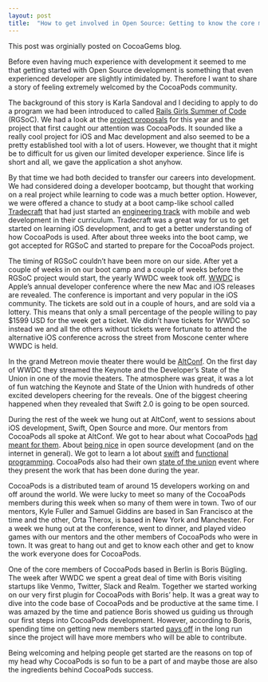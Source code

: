 ```yaml
---
layout: post
title:  "How to get involved in Open Source: Getting to know the core members of the CocoaPods community"
---
```


This post was orginially posted on CocoaGems blog. 

<p class="intro"><span class="dropcap"></span>Before even having much experience with development it seemed to me that getting started with Open Source development is something
that even experienced developer are slightly intimidated by. Therefore I want to share a  story of feeling extremely welcomed by the CocoaPods community.</p>

The background of this story is Karla Sandoval and I deciding to apply to do a program we
had been introduced to called <a href="http://railsgirlssummerofcode.org">Rails Girls Summer of Code</a> (RGSoC). We had a look at the
<a href="https://github.com/rails-girls-summer-of-code/projects/issues">project proposals</a> for this year and the project that first caught our attention was CocoaPods. It sounded like a really cool project for iOS and Mac development and also seemed to be a pretty established tool with a lot of users. However, we thought that it might be to difficult for us given our limited developer experience. Since life is short and all, we gave the application a shot anyhow.

By that time we had both decided to transfer our careers into development. We had considered
doing a developer bootcamp, but thought that working on a real project while learning to code was a much better option. However, we were offered a chance to study at a boot camp-like school called <a href="http://tradecrafted.com/">Tradecraft</a> that had just started an <a  href="https://medium.com/@Tradecraft/entry-level-and-early-stage-are-not-the-same-thing-963ae6192030">engineering track</a> with mobile and web development in their curriculum. Tradecraft was a great way for us to get started on learning iOS development,
and to get a better understanding of how CocoaPods is used. After about three weeks into the
boot camp, we got accepted for RGSoC and started to prepare for the CocoaPods project.

The timing of RGSoC couldn’t have been more on our side. After yet a couple of weeks in on
our boot camp and a couple of weeks before the RGSoC project would start, the yearly WWDC
week took off. <a href="https://developer.apple.com/wwdc/">WWDC</a> is Apple’s annual developer conference where the new Mac and iOS releases are revealed. The conference is important and very popular in the iOS community. The tickets are sold out in a couple of hours, and are sold via a lottery. This means that only a small percentage of the people willing to pay $1599 USD for the week get a ticket. We didn’t have tickets for WWDC so instead we and all the others without tickets were fortunate to attend the alternative iOS conference across the street from Moscone center where WWDC is held.

In the grand Metreon movie theater there would be <a href="http://altconf.com/">AltConf</a>. On the first day of WWDC they streamed the Keynote and the Developer’s State of the Union in one of the movie theaters. The atmosphere was great, it was a lot of fun watching the Keynote and State of the Union with hundreds of other excited developers cheering for the reveals. One of the biggest cheering happened when they revealed that Swift 2.0 is going to be open sourced.

During the rest of the week we hung out at AltConf, went to sessions about iOS development,
Swift, Open Source and more. Our mentors from CocoaPods all spoke at AltConf. We got to hear
about what CocoaPods <a href="https://realm.io/news/altconf-samuel-e-giddins-an-oss-education/"> had meant for them</a>. About <a href="https://realm.io/news/altconf-orta-therox-being-nice-in-open-source/">being nice</a> in open source development (and on
the internet in general). We got to learn a lot about <a href="https://realm.io/news/altconf-boris-bugling-swift-funtime/">swift</a> and <a href="https://realm.io/news/altconf-kyle-fuller-practical-declarative-programming/">functional programming</a>. CocoaPods also had their own <a href="http://blog.cocoapods.org/2015-CocoaPods-State-of-the-Union/">state of the union</a> event where they present the work that has been done during the year.

CocoaPods is a distributed team of around 15 developers working on and off around the world.
We were lucky to meet so many of the CocoaPods members during this week when so many of them
were in town. Two of our mentors, Kyle Fuller and Samuel Giddins are based in San Francisco
at the time and the other, Orta Therox, is based in New York and Manchester. For a week we
hung out at the conference, went to dinner, and played video games with our mentors and the
other members of CocoaPods who were in town. It was great to hang out and get to know each
other and get to know the work everyone does for CocoaPods.

One of the core members of CocoaPods based in Berlin is Boris Bügling. The week after WWDC
we spent a great deal of time with Boris visiting startups like Venmo, Twitter, Slack and Realm. Together we started working on our very first plugin for CocoaPods with Boris’ help. It was a great way to dive into the code base of CocoaPods and be productive at the same time. I was amazed by the time and patience Boris showed us guiding us through our first steps into CocoaPods development. However, according to Boris, spending time on getting new members started <a href="http://blog.cocoapods.org/starting-open-source/">pays off</a> in the long run since the project will have more members who will be able to contribute.

Being welcoming and helping people get started are the reasons on top of my head why CocoaPods is so fun to be a part of and maybe those are also the ingredients behind CocoaPods success.
